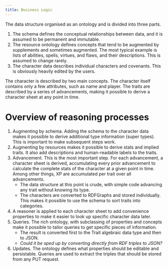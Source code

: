 ```yaml
---
title: Business Logic
---
```


The data structure organised as an ontology and is divided into three parts.

1.  The schema defines the conceptual relationships between data, and it
    is assumed to be permanent and immutable.
2.  The resource ontology defines concepts that tend to be augmented by
    supplements and sometimes augmented.  The most typical example is 
    lists of abilities, spells, virtues, and flaws, and their descriptions.
    This is assumed to change rarely.
3.  The character data describes individual characters and covenants.
    This is obviously heavily edited by the users.

The character is described by two main concepts.  The character itself 
contains only a few attributes, such as name and player.  The traits are
described by a series of advancements, making it possible to derive a
character sheet at any point in time.

# Overview of reasoning processes

1.  Augmenting by schema.  Adding the schema to the character data makes it
    possible to derive additional type information (super types).  This is 
    important to make subsequent steps work.
2.  Augmenting by resources makes it possible to derive stats and implied
    traits.  It also add descriptions and human-readable labels to the traits.
3.  Advancement.  This is the most important step.  For each advancement, a
    character sheet is derived, accumulating every prior advancement to calculate
    the complete stats of the character at a given point in time.  Among other
    things, XP are accumulated per trait over all advancements.
    + The data structure at this point is crude, with simple code advancing any
      trait without knowing its type.
    + The characters are converted to RDFGraphs and stored individually.
      This makes it possible to use the schema to sort traits into categories.
4.  A reasoner is applied to each character sheet to add convenience properties
    to make it easier to look up specific character data later.
5.  Queries.  The rich ontology, with subclassing of properties and concepts make 
    it possible to tailor queries to get specific pieces of information.
    + The result is converted first to the Trait algebraic data type and then to
      JSON.
    + *Could it be sped up by converting directly from RDF triples to JSON?*
6.  Updates.  The ontology defines what properties should be editable and persistable.
    Queries are used to extract the triples that should be stored from any PUT request.
